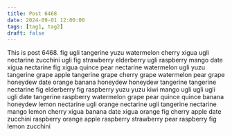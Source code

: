```yaml
---
title: Post 6468
date: 2024-09-01 12:00:00
tags: [tag1, tag2]
draft: false
---
```

This is post 6468.
fig
ugli
tangerine
yuzu
watermelon
cherry
xigua
ugli
nectarine
zucchini
ugli
fig
strawberry
elderberry
ugli
raspberry
mango
date
xigua
nectarine
fig
xigua
quince
pear
nectarine
watermelon
ugli
yuzu
tangerine
grape
apple
tangerine
grape
cherry
grape
watermelon
pear
grape
honeydew
date
orange
banana
honeydew
honeydew
tangerine
tangerine
nectarine
fig
elderberry
fig
raspberry
yuzu
yuzu
kiwi
mango
ugli
ugli
ugli
ugli
date
tangerine
raspberry
watermelon
grape
pear
quince
quince
banana
honeydew
lemon
nectarine
ugli
orange
nectarine
ugli
tangerine
nectarine
mango
lemon
cherry
xigua
banana
date
xigua
orange
fig
cherry
apple
date
zucchini
raspberry
orange
apple
raspberry
strawberry
pear
raspberry
fig
lemon
zucchini
